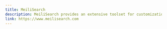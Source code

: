 ```yaml
---
title: MeiliSearch
description: MeiliSearch provides an extensive toolset for customization. Unlike with other search engines, these customization options are just that:optional.
link: https://www.meilisearch.com
---
```

